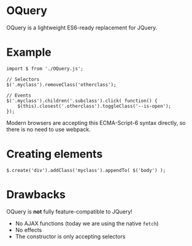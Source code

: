 # OQuery

OQuery is a lightweight ES6-ready replacement for JQuery.

# Example

```
import $ from './OQuery.js';

// Selectors
$('.myclass').removeClass('otherclass');

// Events
$('.myclass').children('.subclass').click( function() {
    $(this).closest('.otherclass').toggleClass('--is-open');
});
```

Modern browsers are accepting this ECMA-Script-6 syntax directly, so there is no need to use webpack.

# Creating elements

```
$.create('div').addClass('myclass').appendTo( $('body') );
```

# Drawbacks

OQuery is **not** fully feature-compatible to JQuery!

- No AJAX functions (today we are using the native `fetch`)
- No effects
- The constructor is only accepting selectors